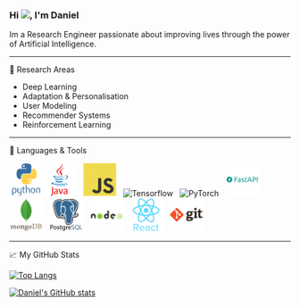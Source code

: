 ### Hi <img src="https://raw.githubusercontent.com/MartinHeinz/MartinHeinz/master/wave.gif" width="30px">, I'm Daniel

Im a Research Engineer passionate about improving lives through the power of Artificial Intelligence.

---

📘 Research Areas

* Deep Learning
* Adaptation & Personalisation
* User Modeling
* Recommender Systems
* Reinforcement Learning

---

🧰 Languages & Tools

<img src="https://github.com/devicons/devicon/blob/master/icons/python/python-original-wordmark.svg" alt="Python" width="60" height="60"/><img src="https://github.com/devicons/devicon/blob/master/icons/java/java-original-wordmark.svg" alt="Java" width="60" height="60"/>&nbsp;&nbsp;&nbsp;<img src="https://github.com/devicons/devicon/blob/master/icons/javascript/javascript-original.svg" alt="Javascript" width="60" height="60"/>&nbsp;&nbsp;&nbsp;<img src="https://github.com/valohai/ml-logos/blob/master/tensorflow-tf.svg" alt="Tensorflow" width="60" height="60"/>&nbsp;&nbsp;&nbsp;<img src="https://github.com/valohai/ml-logos/blob/master/pytorch.svg" alt="PyTorch" width="60" height="60"/>&nbsp;&nbsp;&nbsp;<img src="https://github.com/devicons/devicon/blob/master/icons/fastapi/fastapi-original-wordmark.svg" alt="FastAPI" width="60" height="60"/>&nbsp;&nbsp;&nbsp;<img src="https://github.com/devicons/devicon/blob/master/icons/mongodb/mongodb-original-wordmark.svg" alt="MongoDB" width="60" height="60"/>&nbsp;&nbsp;&nbsp;<img src="https://github.com/devicons/devicon/blob/master/icons/postgresql/postgresql-original-wordmark.svg" alt="PostgreSQL" width="60" height="60"/>&nbsp;&nbsp;&nbsp;<img src="https://github.com/devicons/devicon/blob/master/icons/nodejs/nodejs-original-wordmark.svg" alt="Node" width="60" height="60"/>&nbsp;&nbsp;&nbsp;<img src="https://github.com/devicons/devicon/blob/master/icons/react/react-original-wordmark.svg" alt="React" width="60" height="60"/>&nbsp;&nbsp;&nbsp;<img src="https://github.com/devicons/devicon/blob/master/icons/git/git-original-wordmark.svg" alt="git" width="60" height="60"/>

---

📈 My GitHub Stats

[![Top Langs](https://github-readme-stats.vercel.app/api/top-langs/?username=httpdaniel&hide=html,css,shaderlab,hlsl,c%23,jupyter%20notebook&theme=buefy)](https://github.com/anuraghazra/github-readme-stats)

[![Daniel's GitHub stats](https://github-readme-stats.vercel.app/api?username=httpdaniel&theme=buefy)](https://github.com/anuraghazra/github-readme-stats)
